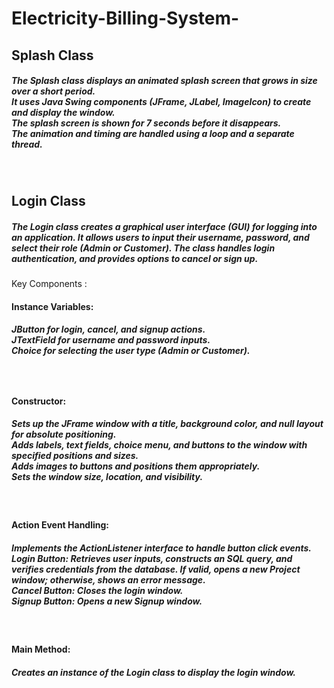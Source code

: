 # Electricity-Billing-System-

<h2>Splash Class</h2>
<h5>
The Splash class displays an animated splash screen that grows in size over a short period.<br>
It uses Java Swing components (JFrame, JLabel, ImageIcon) to create and display the window.<br>
The splash screen is shown for 7 seconds before it disappears.<br>
The animation and timing are handled using a loop and a separate thread.<br>
</h5>
<br>

<h2>Login Class</h2>
<h5>
  The Login class creates a graphical user interface (GUI) for logging into an application. It allows users to input their username, password, and select their role (Admin or Customer). The class handles login authentication, and provides options to cancel or sign up.<br></h5>

Key Components :
<h4>Instance Variables: </h4>
  <h5> JButton for login, cancel, and signup actions.<br>
    JTextField for username and password inputs.<br>
    Choice for selecting the user type (Admin or Customer).<br><h5>
<br>
<h4>Constructor:</h4>
<h5>Sets up the JFrame window with a title, background color, and null layout for absolute positioning.<br>
Adds labels, text fields, choice menu, and buttons to the window with specified positions and sizes.<br>
Adds images to buttons and positions them appropriately.<br>
Sets the window size, location, and visibility.<br></h5>
<br>
<h4>Action Event Handling:</4>
<h5>Implements the ActionListener interface to handle button click events.<br>
Login Button: Retrieves user inputs, constructs an SQL query, and verifies credentials from the database. If valid, opens a new Project window; otherwise, shows an error message.<br>
Cancel Button: Closes the login window.<br> 
Signup Button: Opens a new Signup window.<br> </h5>
<br>
<h4>Main Method:</h4>
<h5>Creates an instance of the Login class to display the login window.</h5> <br>
